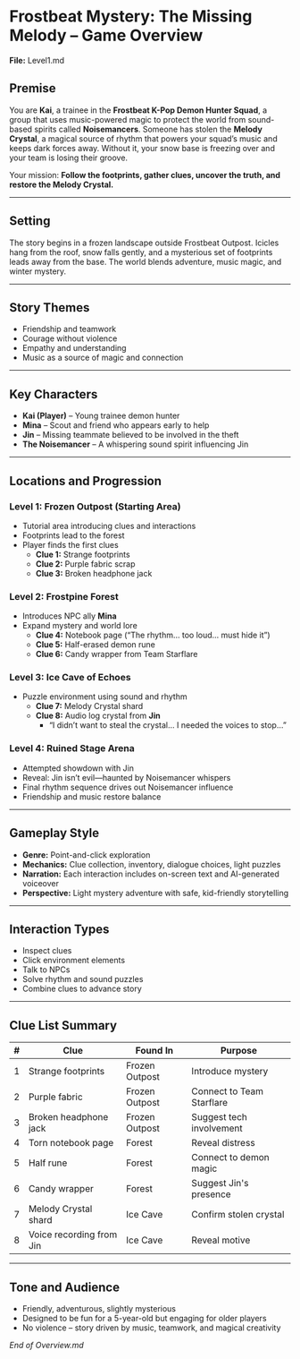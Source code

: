 # Frostbeat Mystery: The Missing Melody – Game Overview
**File:** Level1.md

## Premise
You are **Kai**, a trainee in the **Frostbeat K-Pop Demon Hunter Squad**, a group that uses music-powered magic to protect the world from sound-based spirits called **Noisemancers**. Someone has stolen the **Melody Crystal**, a magical source of rhythm that powers your squad’s music and keeps dark forces away. Without it, your snow base is freezing over and your team is losing their groove.

Your mission: **Follow the footprints, gather clues, uncover the truth, and restore the Melody Crystal.**

---

## Setting
The story begins in a frozen landscape outside Frostbeat Outpost. Icicles hang from the roof, snow falls gently, and a mysterious set of footprints leads away from the base. The world blends adventure, music magic, and winter mystery.

---

## Story Themes
- Friendship and teamwork
- Courage without violence
- Empathy and understanding
- Music as a source of magic and connection

---

## Key Characters
- **Kai (Player)** – Young trainee demon hunter
- **Mina** – Scout and friend who appears early to help
- **Jin** – Missing teammate believed to be involved in the theft
- **The Noisemancer** – A whispering sound spirit influencing Jin

---

## Locations and Progression

### Level 1: Frozen Outpost (Starting Area)
- Tutorial area introducing clues and interactions
- Footprints lead to the forest
- Player finds the first clues
  - **Clue 1:** Strange footprints
  - **Clue 2:** Purple fabric scrap
  - **Clue 3:** Broken headphone jack

### Level 2: Frostpine Forest
- Introduces NPC ally **Mina**
- Expand mystery and world lore
  - **Clue 4:** Notebook page (“The rhythm… too loud… must hide it”)
  - **Clue 5:** Half-erased demon rune
  - **Clue 6:** Candy wrapper from Team Starflare

### Level 3: Ice Cave of Echoes
- Puzzle environment using sound and rhythm
  - **Clue 7:** Melody Crystal shard
  - **Clue 8:** Audio log crystal from **Jin**
    - “I didn’t want to steal the crystal… I needed the voices to stop…”

### Level 4: Ruined Stage Arena
- Attempted showdown with Jin
- Reveal: Jin isn’t evil—haunted by Noisemancer whispers
- Final rhythm sequence drives out Noisemancer influence
- Friendship and music restore balance

---

## Gameplay Style
- **Genre:** Point-and-click exploration
- **Mechanics:** Clue collection, inventory, dialogue choices, light puzzles
- **Narration:** Each interaction includes on-screen text and AI-generated voiceover
- **Perspective:** Light mystery adventure with safe, kid-friendly storytelling

---

## Interaction Types
- Inspect clues
- Click environment elements
- Talk to NPCs
- Solve rhythm and sound puzzles
- Combine clues to advance story

---

## Clue List Summary
| # | Clue | Found In | Purpose |
|---|------|----------|---------|
| 1 | Strange footprints | Frozen Outpost | Introduce mystery |
| 2 | Purple fabric | Frozen Outpost | Connect to Team Starflare |
| 3 | Broken headphone jack | Frozen Outpost | Suggest tech involvement |
| 4 | Torn notebook page | Forest | Reveal distress |
| 5 | Half rune | Forest | Connect to demon magic |
| 6 | Candy wrapper | Forest | Suggest Jin's presence |
| 7 | Melody Crystal shard | Ice Cave | Confirm stolen crystal |
| 8 | Voice recording from Jin | Ice Cave | Reveal motive |

---

## Tone and Audience
- Friendly, adventurous, slightly mysterious
- Designed to be fun for a 5-year-old but engaging for older players
- No violence – story driven by music, teamwork, and magical creativity

_End of Overview.md_